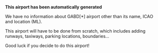 **This airport has been automatically generated**

We have no information about GABD[*] airport other than its name, ICAO and location (ML).

This airport will have to be done from scratch, which includes adding runways, taxiways, parking locations, boundaries...

Good luck if you decide to do this airport!